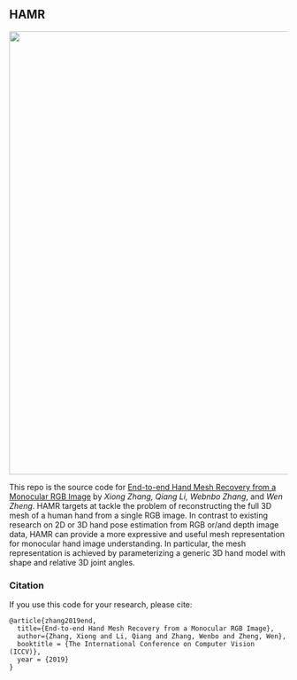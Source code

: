 ## HAMR
<p align="center">
 <img src="./images/mesh.png" width="800px">
</p>

This repo is the source code for [End-to-end Hand Mesh Recovery from a Monocular RGB Image](https://arxiv.org/abs/1902.09305) by *Xiong Zhang, Qiang Li, Webnbo Zhang*, and *Wen Zheng*. HAMR targets at tackle the problem of reconstructing the full 3D mesh of a human hand from a single RGB image. In contrast to existing research on 2D or 3D hand pose estimation from RGB or/and depth image data, HAMR can provide a more expressive and useful mesh representation for monocular hand image understanding. In particular, the mesh representation is achieved by parameterizing a generic 3D hand model with shape and relative 3D joint angles.



### Citation
If you use this code for your research, please cite:
```
@article{zhang2019end,
  title={End-to-end Hand Mesh Recovery from a Monocular RGB Image},
  author={Zhang, Xiong and Li, Qiang and Zhang, Wenbo and Zheng, Wen},
  booktitle = {The International Conference on Computer Vision (ICCV)},
  year = {2019}
}
```
